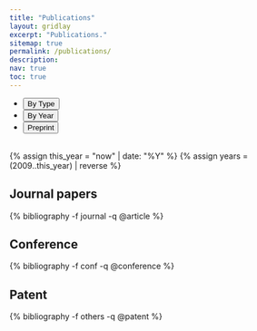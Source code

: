 ```yaml
---
title: "Publications"
layout: gridlay
excerpt: "Publications."
sitemap: true
permalink: /publications/
description:
nav: true
toc: true
---
```


<!-- ## Featured -->
<!-- <br>
<div style="text-align:center">
<a href="https://onlinelibrary.wiley.com/doi/10.1002/lpor.202200828" target="_blank"><img src="{{site.baseurl}}/assets/images/research/lpor202308.jpg"  style="height:200px; border-radius: 0%; box-shadow: 0px 0px 0px #ffffff00;"></a>
<a href="https://onlinelibrary.wiley.com/doi/full/10.1002/lpor.202100008" target="_blank"><img src="{{site.baseurl}}/assets/images/research/lpor202106.jpg"  style="height:200px; border-radius: 0%; box-shadow: 0px 0px 0px #ffffff00;"></a>
<a href="https://www.osapublishing.org/prj/home.cfm" target="_blank"><img src="{{site.baseurl}}/assets/images/research/prj.jpg"  style="height:200px; border-radius: 0%;%"></a>
<!-- <a href="https://www.journals.elsevier.com/optics-and-lasers-in-engineering" target="_blank"><img src="{{site.baseurl}}/assets/images/research/ole.jpg"  style="height:200px; border-radius: 0%;%"></a> -->
<!-- <a href="https://www.osapublishing.org/oe/home.cfm" target="_blank"><img src="{{site.baseurl}}/assets/images/research/oe.jpg"  style="height:200px; border-radius: 0%;%"></a> -->
<!-- <a href="https://onlinelibrary.wiley.com/doi/10.1002/apxr.202200118" target="_blank"><img src="{{site.baseurl}}/assets/images/research/apxr202302.jpg"  style="height:200px; border-radius: 0%; box-shadow: 0px 0px 0px #ffffff00;"></a>
</div>
<br> -->

<!-- Nav -->
<ul class="nav nav-tabs" style="width:100%; margin: 0 auto;">
    <li class="active">
    <a data-toggle="tab"><button id="btn_bytype" onclick="ShowOrHide('bytype')">By Type</button></a>
    </li>
    <li class="">
    <a data-toggle="tab"><button id="btn_byyear" onclick="ShowOrHide('byyear')">By Year</button> </a>
    </li>
    <!-- <li class="">
    <a data-toggle="tab"><button id="btn_bydiscip" onclick="ShowOrHide('bydiscip')">By Discipline</button> </a>
    </li> -->
    <!-- <li class="">
    <a data-toggle="tab"><button id="btn_bytalk" onclick="ShowOrHide('bytalk')">Talks</button></a>
    </li> -->
    <li class="">
    <a data-toggle="tab"><button id="btn_inpress" onclick="ShowOrHide('inpress')">Preprint</button></a>
    </li>
    <!-- <li class="">
    <a data-toggle="tab" href="https://scholar.google.com/citations?hl=en&user=adQED6IAAAAJ&view_op=list_works&authuser=1&sortby=pubdate"><button onclick="window.location.href='https://scholar.google.com/citations?hl=en&user=adQED6IAAAAJ&view_op=list_works&authuser=1&sortby=pubdate';">Google Scholar</button></a>
    </li> -->
</ul>

<br>

{% assign this_year = "now" | date: "%Y"  %}
{% assign years = (2009..this_year) | reverse %}

<script>var byyeartext="year";var bytypetext="type";</script>

<!-- Display by year -->
<div id="byyear" style="display:none;">

{% for y in years %}

  <h3 id="{{y}}">{{y}}</h3>
  {% bibliography -f journal -f conf -q @*[year={{y}}]* %}
{% endfor %}

</div>

<!-- Display by Disciplinary -->
<div id="bydiscip" style="display:none;">

## Cross-disciplinary

{% bibliography -f journal -f conf -q @*[disciplinary=cross] %}

## Computer science

{% bibliography -f journal -f conf -q @*[disciplinary=computer] %}

## Optics

{% bibliography -f journal -f conf -q @*[disciplinary=optics] %}

</div>

<!-- In Progress -->
<div id="inpress" style="display:none;">

{% bibliography -f journal -q @misc %}

</div>

<!-- Display by type -->
<div id="bytype" style="display:block;">

## Journal papers

{% bibliography -f journal -q @article %}

## Conference

{% bibliography -f conf -q @conference %}

## Patent

{% bibliography -f others -q @patent %}

</div>

<!-- talks -->
<div id="bytalk" style="display:none;">

### Selected talks

{% bibliography -f conf -q @talk || @conference[key=Chen2021DH || key=Chen2020DH || key=Chen2023FiO] %}

</div>
